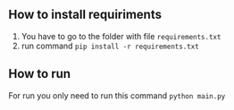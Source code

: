 ## How to install requiriments

1. You have to go to the folder with file `requirements.txt`
2. run command `pip install -r requirements.txt`

## How to run

For run you only need to run this command `python main.py`
